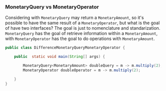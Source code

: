 ### MonetaryQuery vs MonetaryOperator 

Considering with `MonetaryQuery` may return a `MonetaryAmount`, so it's possible to have the same result of a `MonetaryOperator`, but what is the goal of have two interfaces? The goal is just to nomenclature and standarization. `MonetaryQuery` has the goal of retrieve information within a `MonetaryAmount`, with `MonetaryOperator` has the goal to do operations with `MonetaryAmount`.

```java
public class DifferenceMonetaryQueryMonetaryOperator {

    public  static void main(String[] args) {

        MonetaryQuery<MonetaryAmount> doubleQuery = m -> m.multiply(2);
        MonetaryOperator doubleOperator = m -> m.multiply(2);

    }
}
```
